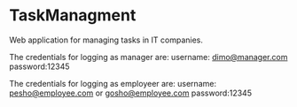 # TaskManagment
Web application for managing tasks in IT companies.

The credentials for logging as manager are:
username: dimo@manager.com
password:12345

The credentials for logging as employeer are:
username: pesho@employee.com or gosho@employee.com
password:12345
